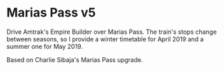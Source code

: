 # Marias Pass v5

Drive Amtrak's Empire Builder over Marias Pass. The train's stops change between
seasons, so I provide a winter timetable for April 2019 and a summer one for May
2019.

Based on Charlie Sibaja's Marias Pass upgrade.
